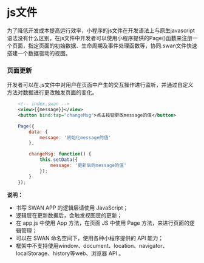 # js文件

为了降低开发成本提高运行效率，小程序的js文件在开发语法上与原生javascript语法没有什么区别，在js文件中开发者可以使用小程序提供的Page()函数来注册一个页面，指定页面的初始数据、生命周期及事件处理函数等，协同.swan文件快速搭建一个数据驱动的视图。

### 页面更新

开发者可以在.js文件中对用户在页面中产生的交互操作进行监听，并通过自定义方法对数据进行更改触发页面的变化。

```xml
    <!-- index.swan -->
    <view>{{message}}</view>
    <button bind:tap="changeMsg">点击按钮更改message的值</button>
```

```js
    Page({
        data: {
            message: '初始化message的值'
        },

        changeMsg: function() {
            this.setData({
                message: '更新后的message的值'
            });
        }
    });
```

**说明：**

* 书写 SWAN APP 的逻辑层请使用 JavaScript；
* 逻辑层在更新数据后，会触发视图层的更新；
* 在 app.js 中使用 App 方法，在页面 JS 中使用 Page 方法，来进行页面的逻辑管理；
* 可以在 SWAN 命名空间下，使用各种小程序提供的 API 能力；
* 框架中不支持使用window、document、location、navigator、localStorage、history等web、浏览器 API 。

